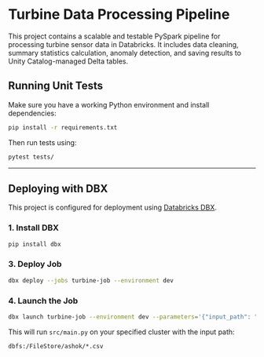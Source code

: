 # Turbine Data Processing Pipeline

This project contains a scalable and testable PySpark pipeline for processing turbine sensor data in Databricks. It includes data cleaning, summary statistics calculation, anomaly detection, and saving results to Unity Catalog-managed Delta tables.



## Running Unit Tests

Make sure you have a working Python environment and install dependencies:

```bash
pip install -r requirements.txt
```

Then run tests using:

```bash
pytest tests/
```

---

## Deploying with DBX

This project is configured for deployment using [Databricks DBX](https://docs.databricks.com/dev-tools/dbx.html).

### 1. Install DBX

```bash
pip install dbx
```


### 3. Deploy Job

```bash
dbx deploy --jobs turbine-job --environment dev
```

### 4. Launch the Job

```bash
dbx launch turbine-job --environment dev --parameters='{"input_path": "value1"}'
```

This will run `src/main.py` on your specified cluster with the input path:

```
dbfs:/FileStore/ashok/*.csv
```